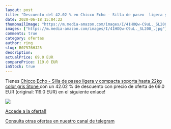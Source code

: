 ```yaml
---
layout: post
title: "Descuento del 42.02 % en Chicco Echo - Silla de paseo  ligera y c"
date: 2020-06-18 15:04:22
thumbnailImage: "https://m.media-amazon.com/images/I/41HOQw-C9uL._SL200_.jpg"
images: ["https://m.media-amazon.com/images/I/41HOQw-C9uL._SL200_.jpg"]
comments: true
category: ofertas
author: ring
slug: B07576HJ25
description:
actualPrice: 69.0 EUR
comparePrice: 119.0 EUR
inStock: true
---
```


Tienes [Chicco Echo - Silla de paseo ligera y compacta soporta hasta 22kg color gris Stone ](https://www.amazon.com/dp/B07576HJ25/?tag=redken08-20) con un 42.02 % de descuento con precio de oferta de 69.0 EUR (original: 119.0 EUR) en el siguiente enlace!

[![](https://m.media-amazon.com/images/I/41HOQw-C9uL._SL200_.jpg)](https://www.amazon.com/dp/B07576HJ25/?tag=redken08-20)

[Accede a la oferta!!](https://www.amazon.com/dp/B07576HJ25/?tag=redken08-20)

[Consulta otras ofertas en nuestro canal de telegram](https://t.me/s/ofertas25)
